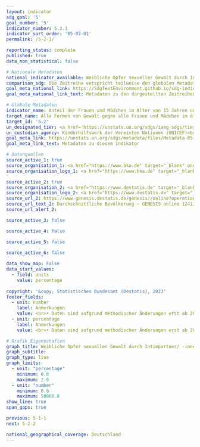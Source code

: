 ```yaml
---
layout: indicator    
sdg_goal: '5'    
goal_number: '5'    
indicator_number: 5.2.1    
indicator_sort_order: '05-02-01'    
permalink: /5-2-1/    

reporting_status: complete    
published: true    
data_non_statistical: false    

# Nationale Metadaten    
national_indicator_available: Weibliche Opfer sexueller Gewalt durch Intimpartner/-innen    
comparison_sdg: Die Zeitreihe entspricht teilweise den globalen Metadaten.    
goal_meta_national_link: https://SdgTestEnvironment.github.io/sdg-indicators/public/Meta/5.2.1.pdf
goal_meta_national_link_text: Metadaten zu den dargestellten Zeitreihen    

# Globale Metadaten    
indicator_name: Anteil der Frauen und Mädchen im Alter von 15 Jahren und älter, die in den vorangegangenen 12 Monaten physischer, sexueller oder psychischer Gewalt durch aktuelle oder ehemalige Intimpartner/ -innen ausgesetzt waren, nach Art der Gewalt und Alter    
target_name: Alle Formen von Gewalt gegen alle Frauen und Mädchen im öffentlichen und im privaten Bereich einschließlich des Menschenhandels und sexueller und anderer Formen der Ausbeutung beseitigen    
target_id: '5.2'    
un_designated_tier: <a href='https://unstats.un.org/sdgs/iaeg-sdgs/tier-classification/' title='Klicken Sie hier um weitere Informationen zur UN-Tier-Klassifikation zu erhalten.'  target='_blank'>Tier I</a>    
un_custodian_agency: Kinderhilfswerk der Vereinten Nationen (UNICEF)<br>Einheit der Vereinten Nationen für Gleichstellung und Ermächtigung der Frauen (UN Women)<br>Bevölkerungsfonds der Vereinten Nationen (UNFPA)<br>Weltgesundheitsorganisation (WHO)<br>Büro der Vereinten Nationen für Drogen- und Verbrechensbekämpfung (UNODC)    
goal_meta_link: https://unstats.un.org/sdgs/metadata/files/Metadata-05-02-01.pdf    
goal_meta_link_text: Metadaten zu diesem Indikator        

# Datenquellen
source_active_1: true
source_organisation_1: <a href="https://www.bka.de" target="_blank" onclick="return confirm_alert('des Bundeskriminalamts');"> Bundeskriminalamt (BKA) </a>
source_organisation_logo_1: <a href="https://www.bka.de" target="_blank" onclick="return confirm_alert('des Bundeskriminalamts');"><img src="https://g205sdgs.github.io/sdg-indicators/public/OrgImgDe/bka.png" alt="Logo bka" style="height:60px; width:148px"/></a>

source_active_2: true
source_organisation_2: <a href="https://www.destatis.de" target="_blank"> Statistisches Bundesamt (Destatis) </a>
source_organisation_logo_2: <a href="https://www.destatis.de" target="_blank"><img src="https://g205sdgs.github.io/sdg-indicators/public/OrgImgDe/destatis.png" alt="Logo destatis" style="height:60px; width:148px"/></a>
source_url_2: https://www-genesis.destatis.de/genesis//online?operation=table&code=12411-0041
source_url_text_2: Durchschnittliche Bevölkerung – GENESIS online 12411-0041
source_url_alert_2: 

source_active_3: false

source_active_4: false

source_active_5: false

source_active_6: false
    
data_show_map: False    
data_start_values: 
  - field: Units
    value: percentage    
    
copyright: '&copy; Statistisches Bundesamt (Destatis), 2023'    
footer_fields:
  - unit: number
    label: Anmerkungen
    value: <br>• Daten sind aufgrund methodischer Änderungen erst ab 2018 verfügbar. Die Daten basieren auf einer Sonderauswertung und sind nicht öffentlich zugänglich.<br>• Bei den im Berichtsjahr erfassten Opfern kann das Tatjahr auch davor liegen (Ausgangsstatistik). Personen, die im Berichtsjahr mehrfach als Opfer erfasst wurden, werden entsprechend mehrfach gezählt.
  - unit: percentage
    label: Anmerkungen
    value: <br>• Daten sind aufgrund methodischer Änderungen erst ab 2018 verfügbar. Die Daten basieren auf einer Sonderauswertung und sind nicht öffentlich zugänglich.<br>• Bei den im Berichtsjahr erfassten Opfern kann das Tatjahr auch davor liegen (Ausgangsstatistik). Personen, die im Berichtsjahr mehrfach als Opfer erfasst wurden, werden entsprechend mehrfach gezählt.<br>• Abweichend zur Polizeilichen Kriminalstatistik (PKS) wird die Durchschnitts- anstelle der Stichtagsbevölkerung zum 31. Dezember des Vorjahres für die Berechnung der Opfergefährdungszahl verwendet.    

# Grafik Eigenschaften    
graph_title: Weibliche Opfer sexueller Gewalt durch Intimpartner/ -innen
graph_subtitle:     
graph_type: line    
graph_limits:
  - unit: "percentage"
    minimum: 0.0
    maximum: 2.0
  - unit: "number"
    minimum: 0.0
    maximum: 50000.0
show_line: true
span_gaps: true    

previous: 5-1-1    
next: 5-2-2    

national_geographical_coverage: Deutschland    
---
```


<span></span>